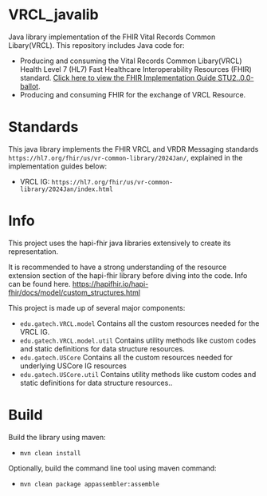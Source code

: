 # VRCL_javalib

Java library implementation of the FHIR Vital Records Common Libary(VRCL).  This repository includes Java code for:

- Producing and consuming the Vital Records Common Libary(VRCL) Health Level 7 (HL7) Fast Healthcare Interoperability Resources (FHIR) standard. [Click here to view the FHIR Implementation Guide STU2..0.0-ballot](https://hl7.org/fhir/us/vr-common-library/2024Jan/).
- Producing and consuming FHIR for the exchange of VRCL Resource.

# Standards

This java library implements the FHIR VRCL and VRDR Messaging standards ```https://hl7.org/fhir/us/vr-common-library/2024Jan/```, explained in the implementation guides below:

* VRCL IG: ```https://hl7.org/fhir/us/vr-common-library/2024Jan/index.html```

# Info

This project uses the hapi-fhir java libraries extensively to create its representation.

It is recommended to have a strong understanding of the resource extension section of the hapi-fhir library before diving into the code. Info can be found here. https://hapifhir.io/hapi-fhir/docs/model/custom_structures.html

This project is made up of several major components:

* ```edu.gatech.VRCL.model``` Contains all the custom resources needed for the VRCL IG.
* ```edu.gatech.VRCL.model.util``` Contains utility methods like custom codes and static definitions for data structure resources.
* ```edu.gatech.USCore``` Contains all the custom resources needed for underlying USCore IG resources
* ```edu.gatech.USCore.util``` Contains utility methods like custom codes and static definitions for data structure resources..

# Build

Build the library using maven:

* ```mvn clean install```

Optionally, build the command line tool using maven command:

* ```mvn clean package appassembler:assemble```